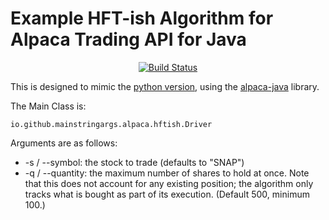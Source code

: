 # Example HFT-ish Algorithm for Alpaca Trading API for Java

<p align="center">
<a href="https://travis-ci.org/mainstringargs/example-hftish-alpaca-java"><img src="https://travis-ci.org/mainstringargs/example-hftish-alpaca-java.svg?branch=master" alt="Build Status"></a>   
</p>

This is designed to mimic the [python version](https://github.com/alpacahq/example-hftish), using the [alpaca-java](https://github.com/mainstringargs/alpaca-java) library.

The Main Class is:

```
io.github.mainstringargs.alpaca.hftish.Driver
```

Arguments are as follows:

* -s / --symbol: the stock to trade (defaults to "SNAP")
* -q / --quantity: the maximum number of shares to hold at once. Note that this does not account for any existing position; the algorithm only tracks what is bought as part of its execution. (Default 500, minimum 100.)
